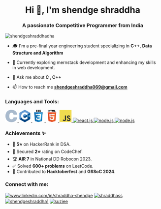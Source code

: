 
<h1 align="center">Hi 👋, I'm shendge shraddha</h1>
<h3 align="center">A passionate Competitive Programmer from India</h3>




<p align="left"> <img src="https://komarev.com/ghpvc/?username=shendgeshraddhadha&label=Profile%20views&color=0e75b6&style=flat" alt="shendgeshraddhadha" /> </p>

- 🎓 I'm a pre-final year engineering student specializing in **C++**, **Data Structure and Algorithm**

- 🌱 Currently exploring mernstack development and enhancing my skills in web development.

- 💬 Ask me about **C , C++**

- 📫 How to reach me **shendgeshraddha069@gmail.com**

<h3 align="left">Languages and Tools:</h3>
<p align="left"> 
  <a href="https://www.cprogramming.com/" target="_blank" rel="noreferrer"> <img src="https://raw.githubusercontent.com/devicons/devicon/master/icons/c/c-original.svg" alt="c" width="40" height="40"/> </a> 
  <a href="https://www.w3schools.com/cpp/" target="_blank" rel="noreferrer"> <img src="https://raw.githubusercontent.com/devicons/devicon/master/icons/cplusplus/cplusplus-original.svg" alt="cplusplus" width="40" height="40"/> </a>
  <a href="https://www.w3schools.com/css/" target="_blank" rel="noreferrer"> <img src="https://raw.githubusercontent.com/devicons/devicon/master/icons/css3/css3-original-wordmark.svg" alt="css3" width="40" height="40"/> </a> 
  <a href="https://www.w3.org/html/" target="_blank" rel="noreferrer"> <img src="https://raw.githubusercontent.com/devicons/devicon/master/icons/html5/html5-original-wordmark.svg" alt="html5" width="40" height="40"/> </a> 
  <a href="https://developer.mozilla.org/en-US/docs/Web/JavaScript" target="_blank" rel="noreferrer"> <img src="https://raw.githubusercontent.com/devicons/devicon/master/icons/javascript/javascript-original.svg" alt="javascript" width="40" height="40"/> </a> 
  <a href="https://react.dev/learn" target="_blank" rel="noreferrer"><img src="https://cdn.jsdelivr.net/gh/devicons/devicon@latest/icons/react/react-original-wordmark.svg"  alt="react.js" width="40" height="40"/> </a>
  <a href="https://nodejs.org/en/learn/getting-started/introduction-to-nodejs" target="_blank" rel="noreferrer"> <img src="https://cdn.jsdelivr.net/gh/devicons/devicon@latest/icons/nodejs/nodejs-original-wordmark.svg"  alt="node.js" width="40" height="40"/> </a>
   <a href="https://www.w3schools.com/mongodb/" target="_blank" rel="noreferrer">  <img src="https://cdn.jsdelivr.net/gh/devicons/devicon@latest/icons/mongodb/mongodb-plain-wordmark.svg"  alt="node.js" width="40" height="40"/> </a>
</p>

<h3 align="left">Achievements ✨</h3>
<ul>
  <li>🌟 <strong>5⭐</strong> on HackerRank in DSA.</li>
  <li>🌟 Secured <strong>2⭐</strong> rating on CodeChef.</li>
  <li>🏆 <strong>AIR 7</strong> in National DD Robocon 2023.</li>
  <li>✅ Solved <strong>600+ problems</strong> on LeetCode.</li>
  <li>🤝 Contributed to <strong>Hacktoberfest</strong> and <strong>GSSoC 2024</strong>.</li>
</ul>


<h3 align="left">Connect with me:</h3>
<p align="left">
<a href="https://linkedin.com/in/www.linkedin.com/in/shraddha-shendge" target="blank"><img align="center" src="https://raw.githubusercontent.com/rahuldkjain/github-profile-readme-generator/master/src/images/icons/Social/linked-in-alt.svg" alt="www.linkedin.com/in/shraddha-shendge" height="30" width="40" /></a>
<a href="https://www.codechef.com/users/shraddhass" target="blank"><img align="center" src="https://cdn.jsdelivr.net/npm/simple-icons@3.1.0/icons/codechef.svg" alt="shraddhass" height="30" width="40" /></a>
<a href="https://www.hackerrank.com/shendgeshraddha1" target="blank"><img align="center" src="https://raw.githubusercontent.com/rahuldkjain/github-profile-readme-generator/master/src/images/icons/Social/hackerrank.svg" alt="shendgeshraddha1" height="30" width="40" /></a>
<a href="https://www.leetcode.com/suziee" target="blank"><img align="center" src="https://raw.githubusercontent.com/rahuldkjain/github-profile-readme-generator/master/src/images/icons/Social/leet-code.svg" alt="suziee" height="30" width="40" /></a>
</p>





